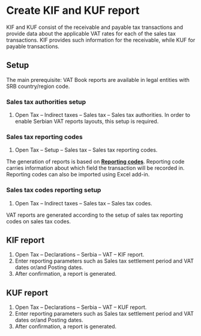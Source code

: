 # Create KIF and KUF report

KIF and KUF consist of the receivable and payable tax transactions and provide data about the applicable VAT rates for each of the sales tax transactions. KIF provides such information for the receivable, while KUF for payable transactions. 

## Setup

The main prerequisite: VAT Book reports are available in legal entities with SRB country/region code.

### Sales tax authorities setup

1. Open Tax – Indirect taxes – Sales tax – Sales tax authorities. In order to enable Serbian VAT reports layouts, this setup is required. 
 
### Sales tax reporting codes

1. Open Tax – Setup – Sales tax – Sales tax reporting codes.

The generation of reports is based on **[Reporting codes](Reporting-codes.xlsx)**. Reporting code carries information about which field the transaction will be recorded in. Reporting codes can also be imported using Excel add-in.

### Sales tax codes reporting setup

1. Open Tax – Indirect taxes – Sales tax – Sales tax codes.

VAT reports are generated according to the setup of sales tax reporting codes on sales tax codes. 

## KIF report

1. Open Tax – Declarations – Serbia – VAT – KIF report.
2. Enter reporting parameters such as Sales tax settlement period and VAT dates or/and Posting dates.
3. After confirmation, a report is generated.
 
## KUF report

1. Open Tax – Declarations – Serbia – VAT – KUF report.
2. Enter reporting parameters such as Sales tax settlement period and VAT dates or/and Posting dates.
3. After confirmation, a report is generated.
 


